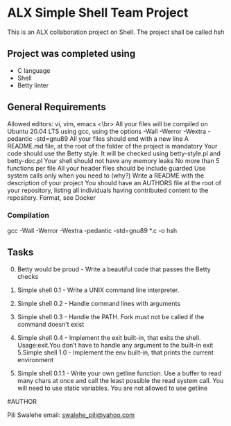 # ALX Simple Shell Team Project

This is an ALX collaboration project on Shell. The project shall be called *hsh*

## Project was completed using

- C language
- Shell
- Betty linter

## General Requirements

Allowed editors: vi, vim, emacs <\br>
All your files will be compiled on Ubuntu 20.04 LTS using gcc, using the options -Wall -Werror -Wextra -pedantic -std=gnu89
All your files should end with a new line
A README.md file, at the root of the folder of the project is mandatory
Your code should use the Betty style. It will be checked using betty-style.pl and betty-doc.pl
Your shell should not have any memory leaks
No more than 5 functions per file
All your header files should be include guarded
Use system calls only when you need to (why?)
Write a README with the description of your project
You should have an AUTHORS file at the root of your repository, listing all individuals having contributed content to the repository. Format, see Docker

### Compilation

gcc -Wall -Werror -Wextra -pedantic -std=gnu89 *.c -o hsh

## Tasks
0. Betty would be proud - Write a beautiful code that passes the Betty checks
1. Simple shell 0.1 - Write a UNIX command line interpreter.
2. Simple shell 0.2 - Handle command lines with arguments 
3. Simple shell 0.3 - Handle the PATH. Fork must not be called if the command doesn’t exist
4. Simple shell 0.4 - Implement the exit built-in, that exits the shell. Usage:exit.You don’t have to handle any argument to the built-in exit
5.Simple shell 1.0 - Implement the env built-in, that prints the current environment

6. Simple shell 0.1.1 - Write your own getline function. Use a buffer to read many chars at once and call the least possible the read system call. You will need to use static variables. You are not allowed to use getline

#AUTHOR

Pili Swalehe
email: swalehe_pili@yahoo.com


 

